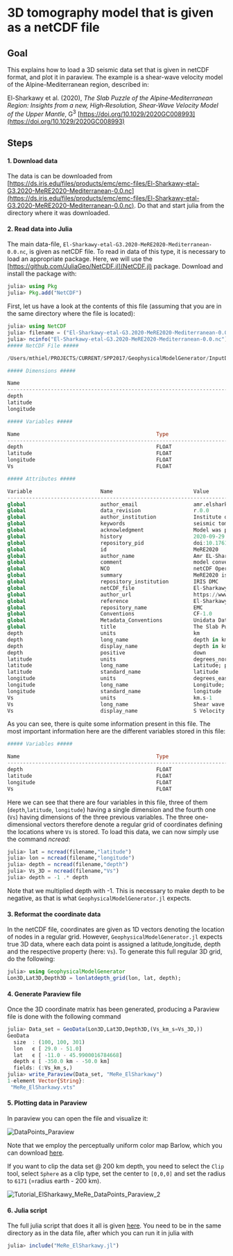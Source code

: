 # 3D tomography model that is given as a netCDF file

## Goal
This explains how to load a 3D seismic data set that is given in netCDF format, and plot it in paraview. The example is a shear-wave velocity model of the Alpine-Mediterranean region, described in:

El-Sharkawy et al. (2020), *The Slab Puzzle of the Alpine‐Mediterranean Region: Insights from a new, High‐Resolution, Shear‐Wave Velocity Model of the Upper Mantle*, G$^3$ [https://doi.org/10.1029/2020GC008993](https://doi.org/10.1029/2020GC008993)


## Steps
#### 1. Download data
The data is can be downloaded from [https://ds.iris.edu/files/products/emc/emc-files/El-Sharkawy-etal-G3.2020-MeRE2020-Mediterranean-0.0.nc](https://ds.iris.edu/files/products/emc/emc-files/El-Sharkawy-etal-G3.2020-MeRE2020-Mediterranean-0.0.nc). Do that and start julia from the directory where it was downloaded.

#### 2. Read data into Julia
The main data-file, `El-Sharkawy-etal-G3.2020-MeRE2020-Mediterranean-0.0.nc`, is given as netCDF file. To read in data of this type, it is necessary to load an appropriate package. Here, we will use the [https://github.com/JuliaGeo/NetCDF.jl](NetCDF.jl) package. Download and install the package with:
 ```julia
julia> using Pkg
julia> Pkg.add("NetCDF")
```
First, let us have a look at the contents of this file (assuming that you are in the same directory where the file is located):
 ```julia
julia> using NetCDF
julia> filename = ("El-Sharkawy-etal-G3.2020-MeRE2020-Mediterranean-0.0.nc")
julia> ncinfo("El-Sharkawy-etal-G3.2020-MeRE2020-Mediterranean-0.0.nc")
##### NetCDF File #####

/Users/mthiel/PROJECTS/CURRENT/SPP2017/GeophysicalModelGenerator/InputData/El-Sharkawy/El-Sharkawy-etal-G3.2020-MeRE2020-Mediterranean-0.0.nc

##### Dimensions #####

Name                                                                            Length
--------------------------------------------------------------------------------------------------------------------------
depth                                                                           301
latitude                                                                        100
longitude                                                                       100

##### Variables #####

Name                                            Type                    Dimensions
--------------------------------------------------------------------------------------------------------------------------
depth                                           FLOAT                   depth
latitude                                        FLOAT                   latitude
longitude                                       FLOAT                   longitude
Vs                                              FLOAT                   longitude latitude depth

##### Attributes #####

Variable                      Name                          Value
--------------------------------------------------------------------------------------------------------------------------
global                        author_email                  amr.elsharkawy@ifg.uni-kiel.de
global                        data_revision                 r.0.0
global                        author_institution            Institute of Geosciences, University of Kiel, Otto-Hahn Pl..
global                        keywords                      seismic tomography, shear wave, Mediterranean, phase veloc..
global                        acknowledgment                Model was provided by Dr. El-Sharkawy, Institute of Geosci..
global                        history                       2020-09-29 14:37:43 UTC Converted to netCDF by GeoCSV_2_ne..
global                        repository_pid                doi:10.17611/dp/emc.2020.meresvelsh.1
global                        id                            MeRE2020
global                        author_name                   Amr EL-Sharkawy
global                        comment                       model converted to netCDF by IRIS EMC
global                        NCO                           netCDF Operators version 4.7.5 (Homepage = http://nco.sf.n..
global                        summary                       MeRE2020 is a high-resolution Shearâwave velocity mod..
global                        repository_institution        IRIS DMC
global                        netCDF_file                   El-Sharkawy-etal-G3.2020-MeRE2020-Mediterranean-1.0.nc
global                        author_url                    https://www.seismologie.ifg.uni-kiel.de
global                        reference                     El-Sharkawy, et al. (2020)
global                        repository_name               EMC
global                        Conventions                   CF-1.0
global                        Metadata_Conventions          Unidata Dataset Discovery v1.0
global                        title                         The Slab Puzzle of the AlpineâMediterranean Region: I..
depth                         units                         km
depth                         long_name                     depth in km
depth                         display_name                  depth in km
depth                         positive                      down
latitude                      units                         degrees_north
latitude                      long_name                     Latitude; positive north
latitude                      standard_name                 latitude
longitude                     units                         degrees_east
longitude                     long_name                     Longitude; positive east
longitude                     standard_name                 longitude
Vs                            units                         km.s-1
Vs                            long_name                     Shear wave velocity
Vs                            display_name                  S Velocity (km/s)
```
As you can see, there is quite some information present in this file. The most important information here are the different variables stored in this file:

```julia
##### Variables #####

Name                                            Type                    Dimensions
--------------------------------------------------------------------------------------------------------------------------
depth                                           FLOAT                   depth
latitude                                        FLOAT                   latitude
longitude                                       FLOAT                   longitude
Vs                                              FLOAT                   longitude latitude depth
```
Here we can see that there are four variables in this file, three of them (`depth`,`latitude`, `longitude`) having a single dimension and the fourth one (`Vs`) having dimensions of the three previous variables. The three one-dimensional vectors therefore denote a regular grid of coordinates defining the locations where `Vs` is stored.
To load this data, we can now simply use the command *ncread*:
```julia
julia> lat = ncread(filename,"latitude")
julia> lon = ncread(filename,"longitude")
julia> depth = ncread(filename,"depth")
julia> Vs_3D = ncread(filename,"Vs")
julia> depth = -1 .* depth
```
Note that we multiplied depth with -1. This is necessary to make depth to be negative, as that is what `GeophysicalModelGenerator.jl` expects.

#### 3. Reformat the coordinate data
In the netCDF file, coordinates are given as 1D vectors denoting the location of nodes in a regular grid. However, `GeophysicalModelGenerator.jl` expects true 3D data, where each data point is assigned a latitude,longitude, depth and the respective property (here: `Vs`). To generate this full regular 3D grid, do the following:
```julia
julia> using GeophysicalModelGenerator
Lon3D,Lat3D,Depth3D = lonlatdepth_grid(lon, lat, depth);
```
#### 4. Generate Paraview file
Once the 3D coordinate matrix has been generated, producing a Paraview file is done with the following command
```julia
julia> Data_set = GeoData(Lon3D,Lat3D,Depth3D,(Vs_km_s=Vs_3D,))
GeoData
  size  : (100, 100, 301)
  lon   ϵ [ 29.0 - 51.0]
  lat   ϵ [ -11.0 - 45.9900016784668]
  depth ϵ [ -350.0 km - -50.0 km]
  fields: (:Vs_km_s,)
julia> write_Paraview(Data_set, "MeRe_ElSharkawy")
1-element Vector{String}:
 "MeRe_ElSharkawy.vts"
```

#### 5. Plotting data in Paraview
In paraview you can open the file and visualize it:

![DataPoints_Paraview](../assets/img/Tutorial_ElSharkawy_MeRe_DataPoints_Paraview_1.png)

Note that we employ the perceptually uniform color map Barlow, which you can download [here](https://www.fabiocrameri.ch/colourmaps/).

If you want to clip the data set @ 200 km depth, you need to select the `Clip` tool, select `Sphere` as a clip type, set the center to `[0,0,0]` and set the radius to `6171` (=radius earth - 200 km).

![Tutorial_ElSharkawy_MeRe_DataPoints_Paraview_2](../assets/img/Tutorial_ElSharkawy_MeRe_DataPoints_Paraview_2.png)

#### 6. Julia script

The full julia script that does it all is given [here](https://github.com/JuliaGeodynamics/GeophysicalModelGenerator.jl/blob/main/tutorials/MeRe_ElSharkawy.jl). You need to be in the same directory as in the data file, after which you can run it in julia with
```julia
julia> include("MeRe_ElSharkawy.jl")
```
